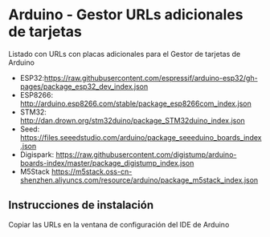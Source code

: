 # Arduino - Gestor URLs adicionales de tarjetas

Listado con URLs con placas adicionales para el Gestor de tarjetas de Arduino
- ESP32:https://raw.githubusercontent.com/espressif/arduino-esp32/gh-pages/package_esp32_dev_index.json
- ESP8266: http://arduino.esp8266.com/stable/package_esp8266com_index.json
- STM32: http://dan.drown.org/stm32duino/package_STM32duino_index.json
- Seed: https://files.seeedstudio.com/arduino/package_seeeduino_boards_index.json
- Digispark: https://raw.githubusercontent.com/digistump/arduino-boards-index/master/package_digistump_index.json
- M5Stack https://m5stack.oss-cn-shenzhen.aliyuncs.com/resource/arduino/package_m5stack_index.json

## Instrucciones de instalación
Copiar las URLs en la ventana de configuración del IDE de Arduino

